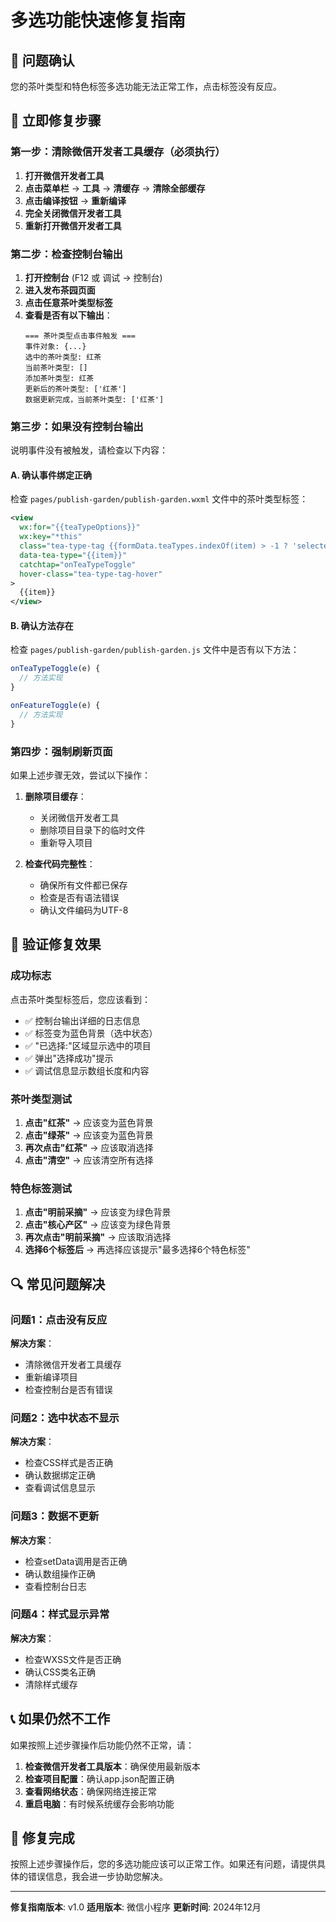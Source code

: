 # 多选功能快速修复指南

## 🚨 问题确认
您的茶叶类型和特色标签多选功能无法正常工作，点击标签没有反应。

## 🔧 立即修复步骤

### 第一步：清除微信开发者工具缓存（必须执行）
1. **打开微信开发者工具**
2. **点击菜单栏** → **工具** → **清缓存** → **清除全部缓存**
3. **点击编译按钮** → **重新编译**
4. **完全关闭微信开发者工具**
5. **重新打开微信开发者工具**

### 第二步：检查控制台输出
1. **打开控制台** (F12 或 调试 → 控制台)
2. **进入发布茶园页面**
3. **点击任意茶叶类型标签**
4. **查看是否有以下输出**：
   ```
   === 茶叶类型点击事件触发 ===
   事件对象: {...}
   选中的茶叶类型: 红茶
   当前茶叶类型: []
   添加茶叶类型: 红茶
   更新后的茶叶类型: ['红茶']
   数据更新完成，当前茶叶类型: ['红茶']
   ```

### 第三步：如果没有控制台输出
说明事件没有被触发，请检查以下内容：

#### A. 确认事件绑定正确
检查 `pages/publish-garden/publish-garden.wxml` 文件中的茶叶类型标签：
```xml
<view 
  wx:for="{{teaTypeOptions}}" 
  wx:key="*this"
  class="tea-type-tag {{formData.teaTypes.indexOf(item) > -1 ? 'selected' : ''}}"
  data-tea-type="{{item}}"
  catchtap="onTeaTypeToggle"
  hover-class="tea-type-tag-hover"
>
  {{item}}
</view>
```

#### B. 确认方法存在
检查 `pages/publish-garden/publish-garden.js` 文件中是否有以下方法：
```javascript
onTeaTypeToggle(e) {
  // 方法实现
}

onFeatureToggle(e) {
  // 方法实现
}
```

### 第四步：强制刷新页面
如果上述步骤无效，尝试以下操作：

1. **删除项目缓存**：
   - 关闭微信开发者工具
   - 删除项目目录下的临时文件
   - 重新导入项目

2. **检查代码完整性**：
   - 确保所有文件都已保存
   - 检查是否有语法错误
   - 确认文件编码为UTF-8

## 🎯 验证修复效果

### 成功标志
点击茶叶类型标签后，您应该看到：
- ✅ 控制台输出详细的日志信息
- ✅ 标签变为蓝色背景（选中状态）
- ✅ "已选择:"区域显示选中的项目
- ✅ 弹出"选择成功"提示
- ✅ 调试信息显示数组长度和内容

### 茶叶类型测试
1. **点击"红茶"** → 应该变为蓝色背景
2. **点击"绿茶"** → 应该变为蓝色背景
3. **再次点击"红茶"** → 应该取消选择
4. **点击"清空"** → 应该清空所有选择

### 特色标签测试
1. **点击"明前采摘"** → 应该变为绿色背景
2. **点击"核心产区"** → 应该变为绿色背景
3. **再次点击"明前采摘"** → 应该取消选择
4. **选择6个标签后** → 再选择应该提示"最多选择6个特色标签"

## 🔍 常见问题解决

### 问题1：点击没有反应
**解决方案**：
- 清除微信开发者工具缓存
- 重新编译项目
- 检查控制台是否有错误

### 问题2：选中状态不显示
**解决方案**：
- 检查CSS样式是否正确
- 确认数据绑定正确
- 查看调试信息显示

### 问题3：数据不更新
**解决方案**：
- 检查setData调用是否正确
- 确认数组操作正确
- 查看控制台日志

### 问题4：样式显示异常
**解决方案**：
- 检查WXSS文件是否正确
- 确认CSS类名正确
- 清除样式缓存

## 📞 如果仍然不工作

如果按照上述步骤操作后功能仍然不正常，请：

1. **检查微信开发者工具版本**：确保使用最新版本
2. **检查项目配置**：确认app.json配置正确
3. **查看网络状态**：确保网络连接正常
4. **重启电脑**：有时候系统缓存会影响功能

## 🎉 修复完成

按照上述步骤操作后，您的多选功能应该可以正常工作。如果还有问题，请提供具体的错误信息，我会进一步协助您解决。

---

**修复指南版本**: v1.0
**适用版本**: 微信小程序
**更新时间**: 2024年12月
